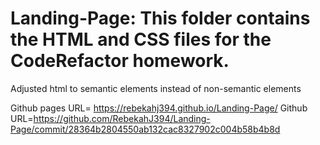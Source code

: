 # Landing-Page: This folder contains the HTML and CSS files for the CodeRefactor homework.
Adjusted html to semantic elements instead of non-semantic elements 

Github pages URL= https://rebekahj394.github.io/Landing-Page/
Github URL=https://github.com/RebekahJ394/Landing-Page/commit/28364b2804550ab132cac8327902c004b58b4b8d